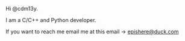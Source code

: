 Hi @cdm13y.

I am a C/C++ and Python developer.

If you want to reach me email me at this email -> epishere@duck.com

<!---
cdm13y/cdm13y is a ✨ special ✨ repository because its `README.md` (this file) appears on your GitHub profile.
You can click the Preview link to take a look at your changes.
--->

